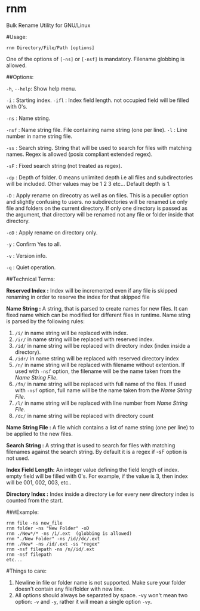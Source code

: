 # rnm
Bulk Rename Utility for GNU/Linux


#Usage:

```
rnm Directory/File/Path [options]
```

One of the options of `[-ns]` or `[-nsf]` is mandatory. Filename globbing is allowed.

##Options:

`-h`, `--help`: Show help menu.

`-i`  : Starting index.
`-ifl` : Index field length. not occupied field will be
       filled with 0's.

`-ns`  : Name string.
     
`-nsf` : Name string file. File containing name string (one per line).
`-l`   : Line number in name string file.

`-ss` : Search string.
     String that will be used to search for files with matching names.
     Regex is allowed (posix compliant extended regex).
     

`-sF` : Fixed search string (not treated as regex).

`-dp`  : Depth of folder. 0 means unlimited depth i.e all files and subdirectories will
       be included. Other values may be 1 2 3 etc...
       Default depth is 1.
       
`-D`   : Apply rename on direcotry as well as on files.
       This is a peculier option and slightly confusing to users.
       no subdirectories will be renamed i.e only file and folders on the
       current directory. If only one directory is passed as the argument,
       that directory will be renamed not any file or folder inside that
       directory.
       
`-oD`  : Apply rename on directory only. 

`-y`   : Confirm Yes to all.

`-v`   : Version info.

`-q`   : Quiet operation.

##Technical Terms:

**Reserved Index    :** Index will be incremented even if 
                    any file is skipped renaming in order
                    to reserve the index for that skipped file
                
**Name String       :** A string, that is parsed to create names for new files. It can fixed name which can be modified for different files in runtime.
                    Name sting is parsed by the following rules:
                    
1. `/i/` in name string will be replaced with index.
2. `/ir/` in name string will be replaced with reserved index.
3. `/id/` in name string will be replaced with directory index (index inside a directory).
4. `/idr/` in name string will be replaced with reserved directory index
5. `/n/` in name string will be replaced with filename without extention. If used with `-nsf` option, the filename will be the name taken from the *Name String File*.
6. `/fn/` in name string will be replaced with full name of the files. If used with `-nsf` option, full name will be the name taken from the *Name String File*.
7. `/l/` in name string will be replaced with line number from *Name String File*.
8. `/dc/` in name string will be replaced with directory count

**Name String File  :** A file which contains a list of name string (one per line) to be applied to the new files.
     
**Search String     :** A string that is used to search for files with matching
                    filenames against the search string. By default it is
                    a regex if -sF option is not used.
                 
**Index Field Length:** An integer value defining the field length of index.
                    empty field will be filled with 0's. For example, if
                    the value is 3, then index will be 001, 002, 003, etc..
                    
**Directory Index   :** Index inside a directory i.e for every new directory
                     index is counted from the start.
        
        
###Example:

```
rnm file -ns new_file
rnm folder -ns "New Folder" -oD
rnm ./New*/* -ns /i/.ext  (globbing is allowed)
rnm "./New Folder" -ns /id//dc/.ext
rnm ./New* -ns /id/.ext -ss "regex"
rnm -nsf filepath -ns /n//id/.ext
rnm -nsf filepath
etc...
```


#Things to care:

1. Newline in file or folder name is not supported. Make sure your folder doesn't contain any file/folder with new line.
2. All options should always be separated by space. -vy won't mean two option: `-v` and `-y`, rather it will mean a single option `-vy`.

